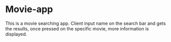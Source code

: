 # Movie-app
This is a movie searching app. Client input name on the search bar and gets the results, once pressed on the specific movie, more information is displayed.
